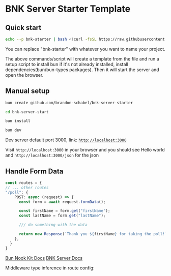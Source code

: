 # BNK Server Starter Template

## Quick start

```bash
echo --p bnk-starter | bash <(curl -fsSL https://raw.githubusercontent.com/brandon-schabel/bun-nook-kit/main/utils/quickstart.sh)>
```

You can replace "bnk-starter" with whatever you want to name your project.

The above commands/script will create a template from the file and run a setup script to install bun if it's not already installed, install dependencies(bun/bun-types packages). Then it will start the server and open the browser. 


## Manual setup

```bash
bun create github.com/brandon-schabel/bnk-server-starter
```

```bash
cd bnk-server-start

```

```bash
bun install
```

```bash
bun dev
```

Dev server default port 3000, link: [`http://localhost:3000`](http://localhost:3000)


Visit `http://localhost:3000` in your browser and you should see Hello world and
`http://localhost:3000/json` for the json


## Handle Form Data
```typescript
const routes = {
// ... other routes
"/poll": {
    POST: async (request) => {
      const form = await request.formData();

      const firstName = form.get("firstName");
      const lastName = form.get("lastName");

      /// do something with the data

      return new Response(`Thank you ${firstName} for taking the poll!`);
    },
  }
}
```

[Bun Nook Kit Docs](https://nookit.dev/readme)
[BNK Server Docs](https://nookit.dev/readmes/server)


Middleware type inference in route config: